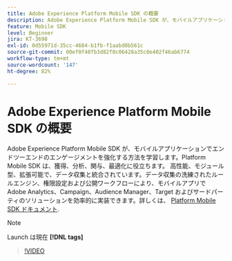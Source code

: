 ```yaml
---
title: Adobe Experience Platform Mobile SDK の概要
description: Adobe Experience Platform Mobile SDK が、モバイルアプリケーションでエンドツーエンドのエンゲージメントを強化する方法を学習します。Platform Mobile SDK は、獲得、分析、関与、最適化に役立ちます。 高性能、モジュール型、拡張可能で、データ収集と統合されています。データ収集の洗練されたルールエンジン、権限設定および公開ワークフローにより、モバイルアプリで Adobe Analytics、Campaign、Audience Manager、Target およびサードパーティのソリューションを効率的に実装できます。
feature: Mobile SDK
level: Beginner
jira: KT-3698
exl-id: 0d55971d-35cc-4684-b1fb-f1aabd0b561c
source-git-commit: 00ef0f40fb3d82f0c06428a35c0e402f46ab6774
workflow-type: tm+mt
source-wordcount: '147'
ht-degree: 82%

---
```


# Adobe Experience Platform Mobile SDK の概要

Adobe Experience Platform Mobile SDK が、モバイルアプリケーションでエンドツーエンドのエンゲージメントを強化する方法を学習します。Platform Mobile SDK は、獲得、分析、関与、最適化に役立ちます。 高性能、モジュール型、拡張可能で、データ収集と統合されています。データ収集の洗練されたルールエンジン、権限設定および公開ワークフローにより、モバイルアプリで Adobe Analytics、Campaign、Audience Manager、Target およびサードパーティのソリューションを効率的に実装できます。詳しくは、 [Platform Mobile SDK ドキュメント](https://developer.adobe.com/client-sdks/documentation/).

>[!NOTE]
>
> Launch は現在 **[!DNL tags]**

>[!VIDEO](https://video.tv.adobe.com/v/28948?learn=on)
